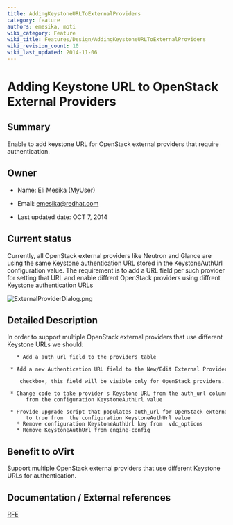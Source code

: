 ```yaml
---
title: AddingKeystoneURLToExternalProviders
category: feature
authors: emesika, moti
wiki_category: Feature
wiki_title: Features/Design/AddingKeystoneURLToExternalProviders
wiki_revision_count: 10
wiki_last_updated: 2014-11-06
---
```


# Adding Keystone URL to OpenStack External Providers

## Summary

Enable to add keystone URL for OpenStack external providers that require authentication.

## Owner

*   Name: Eli Mesika (MyUser)

<!-- -->

*   Email: emesika@redhat.com

<!-- -->

*   Last updated date: OCT 7, 2014

## Current status

Currently, all OpenStack external providers like Neutron and Glance are using the same Keystone authentication URL stored in the KeystoneAuthUrl configuration value. The requirement is to add a URL field per such provider for setting that URL and enable diffrent OpenStack providers using diffrent Keystone authentication URLs

![](/images/wiki/ExternalProviderDialog.png "ExternalProviderDialog.png")

## Detailed Description

In order to support multiple OpenStack external providers that use different Keystone URLs we should:

       * Add a auth_url field to the providers table
       * Add a new Authentication URL field to the New/Edit External Provider dialog under the Requires Authentication 
          checkbox, this field will be visible only for OpenStack providers.
       * Change code to take provider's Keystone URL from the auth_url column in he providers table rather than
          from the configuration KeystoneAuthUrl value
       * Provide upgrade script that populates auth_url for OpenStack external providers that have auth_required set
          to true from  the configuration KeystoneAuthUrl value
       * Remove configuration KeystoneAuthUrl key from  vdc_options 
       * Remove KeystoneAuthUrl from engine-config

## Benefit to oVirt

Support multiple OpenStack external providers that use different Keystone URLs for authentication.

## Documentation / External references

[RFE](https://bugzilla.redhat.com/show_bug.cgi?id=1157999)





